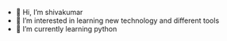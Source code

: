 - 👋 Hi, I’m shivakumar 
- 👀 I’m interested in learning new technology and different tools 
- 🌱 I’m currently learning python



